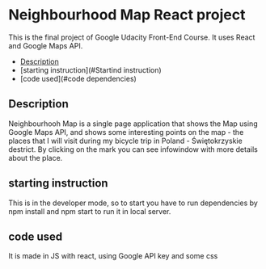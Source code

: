 # Neighbourhood Map React project

This is the final project of Google Udacity Front-End Course.
It uses React and Google Maps API.

* [Description](#Description)
* [starting instruction](#Startind instruction)
* [code used](#code dependencies)

## Description

Neighbourhooh Map is a single page application that shows the Map using Google Maps API, and shows some interesting points on the map - the places that I will visit during my bicycle trip in Poland - Świętokrzyskie destrict. By clicking on the mark you can see infowindow with more details about the place.

## starting instruction

This is in the developer mode, so to start you have to run dependencies by npm install and npm start to run it in local server.

## code used

It is made in JS with react, using Google API key and some css
